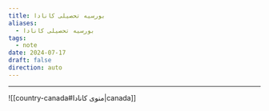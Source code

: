 ```yaml
---
title: بورسیه تحصیلی کانادا
aliases:
  - بورسیه تحصیلی کانادا
tags:
  - note
date: 2024-07-17
draft: false
direction: auto
---
```







---

![[country-canada#منوی کانادا|canada]]

